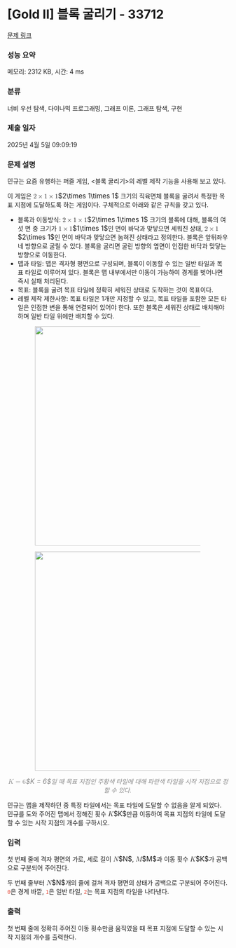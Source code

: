 # [Gold II] 블록 굴리기 - 33712 

[문제 링크](https://www.acmicpc.net/problem/33712) 

### 성능 요약

메모리: 2312 KB, 시간: 4 ms

### 분류

너비 우선 탐색, 다이나믹 프로그래밍, 그래프 이론, 그래프 탐색, 구현

### 제출 일자

2025년 4월 5일 09:09:19

### 문제 설명

<p>민규는 요즘 유행하는 퍼즐 게임, <블록 굴리기>의 레벨 제작 기능을 사용해 보고 있다.</p>

<p>이 게임은 <mjx-container class="MathJax" jax="CHTML" style="font-size: 109%; position: relative;"><mjx-math class="MJX-TEX" aria-hidden="true"><mjx-mn class="mjx-n"><mjx-c class="mjx-c32"></mjx-c></mjx-mn><mjx-mo class="mjx-n" space="3"><mjx-c class="mjx-cD7"></mjx-c></mjx-mo><mjx-mn class="mjx-n" space="3"><mjx-c class="mjx-c31"></mjx-c></mjx-mn><mjx-mo class="mjx-n" space="3"><mjx-c class="mjx-cD7"></mjx-c></mjx-mo><mjx-mn class="mjx-n" space="3"><mjx-c class="mjx-c31"></mjx-c></mjx-mn></mjx-math><mjx-assistive-mml unselectable="on" display="inline"><math xmlns="http://www.w3.org/1998/Math/MathML"><mn>2</mn><mo>×</mo><mn>1</mn><mo>×</mo><mn>1</mn></math></mjx-assistive-mml><span aria-hidden="true" class="no-mathjax mjx-copytext">$2\times 1\times 1$</span></mjx-container> 크기의 직육면체 블록을 굴려서 특정한 목표 지점에 도달하도록 하는 게임이다. 구체적으로 아래와 같은 규칙을 갖고 있다.</p>

<ul>
	<li>블록과 이동방식: <mjx-container class="MathJax" jax="CHTML" style="font-size: 109%; position: relative;"><mjx-math class="MJX-TEX" aria-hidden="true"><mjx-mn class="mjx-n"><mjx-c class="mjx-c32"></mjx-c></mjx-mn><mjx-mo class="mjx-n" space="3"><mjx-c class="mjx-cD7"></mjx-c></mjx-mo><mjx-mn class="mjx-n" space="3"><mjx-c class="mjx-c31"></mjx-c></mjx-mn><mjx-mo class="mjx-n" space="3"><mjx-c class="mjx-cD7"></mjx-c></mjx-mo><mjx-mn class="mjx-n" space="3"><mjx-c class="mjx-c31"></mjx-c></mjx-mn></mjx-math><mjx-assistive-mml unselectable="on" display="inline"><math xmlns="http://www.w3.org/1998/Math/MathML"><mn>2</mn><mo>×</mo><mn>1</mn><mo>×</mo><mn>1</mn></math></mjx-assistive-mml><span aria-hidden="true" class="no-mathjax mjx-copytext">$2\times 1\times 1$</span></mjx-container> 크기의 블록에 대해, 블록의 여섯 면 중 크기가 <mjx-container class="MathJax" jax="CHTML" style="font-size: 109%; position: relative;"><mjx-math class="MJX-TEX" aria-hidden="true"><mjx-mn class="mjx-n"><mjx-c class="mjx-c31"></mjx-c></mjx-mn><mjx-mo class="mjx-n" space="3"><mjx-c class="mjx-cD7"></mjx-c></mjx-mo><mjx-mn class="mjx-n" space="3"><mjx-c class="mjx-c31"></mjx-c></mjx-mn></mjx-math><mjx-assistive-mml unselectable="on" display="inline"><math xmlns="http://www.w3.org/1998/Math/MathML"><mn>1</mn><mo>×</mo><mn>1</mn></math></mjx-assistive-mml><span aria-hidden="true" class="no-mathjax mjx-copytext">$1\times 1$</span></mjx-container>인 면이 바닥과 맞닿으면 세워진 상태, <mjx-container class="MathJax" jax="CHTML" style="font-size: 109%; position: relative;"><mjx-math class="MJX-TEX" aria-hidden="true"><mjx-mn class="mjx-n"><mjx-c class="mjx-c32"></mjx-c></mjx-mn><mjx-mo class="mjx-n" space="3"><mjx-c class="mjx-cD7"></mjx-c></mjx-mo><mjx-mn class="mjx-n" space="3"><mjx-c class="mjx-c31"></mjx-c></mjx-mn></mjx-math><mjx-assistive-mml unselectable="on" display="inline"><math xmlns="http://www.w3.org/1998/Math/MathML"><mn>2</mn><mo>×</mo><mn>1</mn></math></mjx-assistive-mml><span aria-hidden="true" class="no-mathjax mjx-copytext">$2\times 1$</span></mjx-container>인 면이 바닥과 맞닿으면 눕혀진 상태라고 정의한다. 블록은 앞뒤좌우 네 방향으로 굴릴 수 있다. 블록을 굴리면 굴린 방향의 옆면이 인접한 바닥과 맞닿는 방향으로 이동한다.</li>
	<li>맵과 타일: 맵은 격자형 평면으로 구성되며, 블록이 이동할 수 있는 일반 타일과 목표 타일로 이루어져 있다. 블록은 맵 내부에서만 이동이 가능하여 경계를 벗어나면 즉시 실패 처리된다.</li>
	<li>목표: 블록을 굴려 목표 타일에 정확히 세워진 상태로 도착하는 것이 목표이다.</li>
	<li>레벨 제작 제한사항: 목표 타일은 1개만 지정할 수 있고, 목표 타일을 포함한 모든 타일은 인접한 변을 통해 연결되어 있어야 한다. 또한 블록은 세워진 상태로 배치해야 하며 일반 타일 위에만 배치할 수 있다.</li>
</ul>

<p style="text-align: center;"><img alt="" src="https://upload.acmicpc.net/234acb3e-78a9-4961-87de-e2b230c6acd4/-/preview/" style="width: 500px; max-width:75%"></p>

<p style="text-align: center;"><img alt="" src="https://upload.acmicpc.net/85604d2f-cd6a-4426-9b5f-0bceb9bbcb95/-/preview/" style="width: 500px; max-width:75%"></p>

<p style="text-align: center;"><em style="color: #898989;"><mjx-container class="MathJax" jax="CHTML" style="font-size: 109%; position: relative;"> <mjx-math class="MJX-TEX" aria-hidden="true"><mjx-mi class="mjx-i"><mjx-c class="mjx-c1D43E TEX-I"></mjx-c></mjx-mi><mjx-mo class="mjx-n" space="4"><mjx-c class="mjx-c3D"></mjx-c></mjx-mo><mjx-mn class="mjx-n" space="4"><mjx-c class="mjx-c36"></mjx-c></mjx-mn></mjx-math><mjx-assistive-mml unselectable="on" display="inline"><math xmlns="http://www.w3.org/1998/Math/MathML"><mi>K</mi><mo>=</mo><mn>6</mn></math></mjx-assistive-mml><span aria-hidden="true" class="no-mathjax mjx-copytext">$K = 6$</span></mjx-container>일 때 목표 지점인 주황색 타일에 대해 파란색 타일을 시작 지점으로 정할 수 있다.</em></p>

<p>민규는 맵을 제작하던 중 특정 타일에서는 목표 타일에 도달할 수 없음을 알게 되었다. 민규를 도와 주어진 맵에서 정해진 횟수 <mjx-container class="MathJax" jax="CHTML" style="font-size: 109%; position: relative;"><mjx-math class="MJX-TEX" aria-hidden="true"><mjx-mi class="mjx-i"><mjx-c class="mjx-c1D43E TEX-I"></mjx-c></mjx-mi></mjx-math><mjx-assistive-mml unselectable="on" display="inline"><math xmlns="http://www.w3.org/1998/Math/MathML"><mi>K</mi></math></mjx-assistive-mml><span aria-hidden="true" class="no-mathjax mjx-copytext">$K$</span></mjx-container>만큼 이동하여 목표 지점의 타일에 도달할 수 있는 시작 지점의 개수를 구하시오.</p>

### 입력 

 <p>첫 번째 줄에 격자 평면의 가로, 세로 길이 <mjx-container class="MathJax" jax="CHTML" style="font-size: 109%; position: relative;"><mjx-math class="MJX-TEX" aria-hidden="true"><mjx-mi class="mjx-i"><mjx-c class="mjx-c1D441 TEX-I"></mjx-c></mjx-mi></mjx-math><mjx-assistive-mml unselectable="on" display="inline"><math xmlns="http://www.w3.org/1998/Math/MathML"><mi>N</mi></math></mjx-assistive-mml><span aria-hidden="true" class="no-mathjax mjx-copytext">$N$</span></mjx-container>, <mjx-container class="MathJax" jax="CHTML" style="font-size: 109%; position: relative;"><mjx-math class="MJX-TEX" aria-hidden="true"><mjx-mi class="mjx-i"><mjx-c class="mjx-c1D440 TEX-I"></mjx-c></mjx-mi></mjx-math><mjx-assistive-mml unselectable="on" display="inline"><math xmlns="http://www.w3.org/1998/Math/MathML"><mi>M</mi></math></mjx-assistive-mml><span aria-hidden="true" class="no-mathjax mjx-copytext">$M$</span></mjx-container>과 이동 횟수 <mjx-container class="MathJax" jax="CHTML" style="font-size: 109%; position: relative;"><mjx-math class="MJX-TEX" aria-hidden="true"><mjx-mi class="mjx-i"><mjx-c class="mjx-c1D43E TEX-I"></mjx-c></mjx-mi></mjx-math><mjx-assistive-mml unselectable="on" display="inline"><math xmlns="http://www.w3.org/1998/Math/MathML"><mi>K</mi></math></mjx-assistive-mml><span aria-hidden="true" class="no-mathjax mjx-copytext">$K$</span></mjx-container>가 공백으로 구분되어 주어진다.</p>

<p>두 번째 줄부터 <mjx-container class="MathJax" jax="CHTML" style="font-size: 109%; position: relative;"><mjx-math class="MJX-TEX" aria-hidden="true"><mjx-mi class="mjx-i"><mjx-c class="mjx-c1D441 TEX-I"></mjx-c></mjx-mi></mjx-math><mjx-assistive-mml unselectable="on" display="inline"><math xmlns="http://www.w3.org/1998/Math/MathML"><mi>N</mi></math></mjx-assistive-mml><span aria-hidden="true" class="no-mathjax mjx-copytext">$N$</span></mjx-container>개의 줄에 걸쳐 격자 평면의 상태가 공백으로 구분되어 주어진다. <span style="color:#e74c3c;"><code>0</code></span>은 경계 바깥, <span style="color:#e74c3c;"><code>1</code></span>은 일반 타일, <span style="color:#e74c3c;"><code>2</code></span>는 목표 지점의 타일을 나타낸다.</p>

### 출력 

 <p>첫 번째 줄에 정확히 주어진 이동 횟수만큼 움직였을 때 목표 지점에 도달할 수 있는 시작 지점의 개수를 출력한다.</p>

